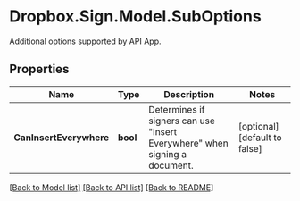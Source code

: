 # Dropbox.Sign.Model.SubOptions
Additional options supported by API App.

## Properties

Name | Type | Description | Notes
------------ | ------------- | ------------- | -------------
**CanInsertEverywhere** | **bool** |  Determines if signers can use &quot;Insert Everywhere&quot; when signing a document.  | [optional] [default to false]

[[Back to Model list]](../README.md#documentation-for-models) [[Back to API list]](../README.md#documentation-for-api-endpoints) [[Back to README]](../README.md)


